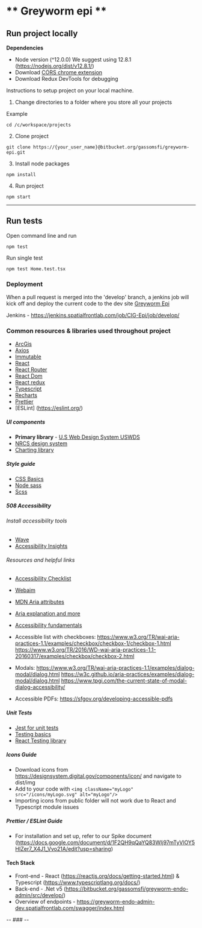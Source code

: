 # ** Greyworm epi **

## Run project locally

**Dependencies**

- Node version (^12.0.0) We suggest using 12.8.1 (https://nodejs.org/dist/v12.8.1/)
- Download [CORS chrome extension](https://chrome.google.com/webstore/detail/allow-cors-access-control/lhobafahddgcelffkeicbaginigeejlf?hl=en)
- Download Redux DevTools for debugging

Instructions to setup project on your local machine.

1. Change directories to a folder where you store all your projects

Example

```
cd /c/workspace/projects
```

2. Clone project

```
git clone https://{your_user_name}@bitbucket.org/gassomsfi/greyworm-epi.git
```

3. Install node packages

```
npm install
```

4. Run project

```
npm start
```

---

## Run tests

Open command line and run

```
npm test
```

Run single test

```
npm test Home.test.tsx
```

### Deployment

When a pull request is merged into the 'develop' branch, a jenkins job will kick off and deploy the current code to the dev site [Greyworm Epi](https://greyworm-epi-dev.spatialfrontlab.com/)

Jenkins - https://jenkins.spatialfrontlab.com/job/CIG-Epi/job/develop/

### Common resources & libraries used throughout project

- [ArcGis](https://developers.arcgis.com/javascript/latest/)
- [Axios](https://www.npmjs.com/package/axios)
- [Immutable](https://immutable-js.github.io/immutable-js/)
- [React](https://reactjs.org/docs/getting-started.html)
- [React Router](https://reactrouter.com/web/guides/quick-start)
- [React Dom](https://reactjs.org/docs/react-dom.html)
- [React redux](https://github.com/reduxjs/redux-devtools)
- [Typescript](https://www.typescriptlang.org/docs/)
- [Recharts](https://recharts.org/en-US/)
- [Prettier](https://prettier.io/)
- [ESLint] (https://eslint.org/)

##### UI components

- **Primary library** - [U.S Web Design System USWDS](https://designsystem.digital.gov/components/overview/)
- [NRCS design system](https://koala-bandits.github.io/nrcs-design-system/)
- [Charting library](https://recharts.org/en-US)

##### Style guide

- [CSS Basics](https://www.youtube.com/kevinpowell)
- [Node sass](https://github.com/sass/node-sass)
- [Scss](https://sass-lang.com/)

##### 508 Accessibility

###### Install accessibility tools

- [Wave](https://chrome.google.com/webstore/detail/wave-evaluation-tool/jbbplnpkjmmeebjpijfedlgcdilocofh?hl=en-US)
- [Accessibility Insights](https://accessibilityinsights.io/)

###### Resources and helpful links

- [Accessibility Checklist](https://drive.google.com/drive/u/1/folders/156gj1v5NnHTW1ofKA-xH0wWuT1EKAs-D)
- [Webaim](https://webaim.org/techniques/aria/)
- [MDN Aria attributes](https://developer.mozilla.org/en-US/docs/Web/Accessibility/ARIA/Roles/List_role)
- [Aria explanation and more](http://inclusive-design.umn.edu/aria/index.html)
- [Accessibility fundamentals](https://developers.google.com/web/fundamentals/accessibility/semantics-aria/)

- Accessible list with checkboxes:
  https://www.w3.org/TR/wai-aria-practices-1.1/examples/checkbox/checkbox-1/checkbox-1.html
  https://www.w3.org/TR/2016/WD-wai-aria-practices-1.1-20160317/examples/checkbox/checkbox-2.html

- Modals:
  https://www.w3.org/TR/wai-aria-practices-1.1/examples/dialog-modal/dialog.html
  https://w3c.github.io/aria-practices/examples/dialog-modal/dialog.html
  https://www.tpgi.com/the-current-state-of-modal-dialog-accessibility/

- Accessible PDFs:
  https://sfgov.org/developing-accessible-pdfs

##### Unit Tests

- [Jest for unit tests](https://jestjs.io/docs/using-matchers)
- [Testing basics](https://redux.js.org/recipes/writing-tests)
- [React Testing library](https://testing-library.com/docs/react-testing-library/api/)

##### Icons Guide

- Download icons from https://designsystem.digital.gov/components/icon/ and navigate to dist/img
- Add to your code with `<img className="myLogo" src="/icons/myLogo.svg" alt="myLogo"/>`
- Importing icons from public folder will not work due to React and Typescript module issues

##### Prettier / ESLint Guide

- For installation and set up, refer to our Spike document (https://docs.google.com/document/d/1F2QH9qQaYQ83WIj97mTyVlOY5HIZer7_X4J1_Vvo21A/edit?usp=sharing)

#### Tech Stack

- Front-end - React (https://reactjs.org/docs/getting-started.html) & Typescript (https://www.typescriptlang.org/docs/)
- Back-end - .Net v5 (https://bitbucket.org/gassomsfi/greyworm-endo-admin/src/develop/)
- Overview of endpoints - https://greyworm-endo-admin-dev.spatialfrontlab.com/swagger/index.html

-- ### --
